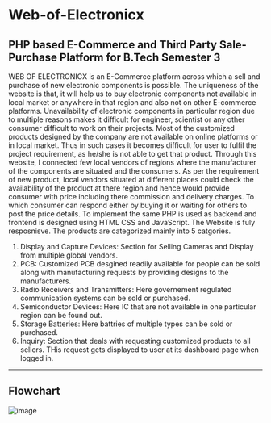 # Web-of-Electronicx
## PHP based E-Commerce and Third Party Sale-Purchase Platform for B.Tech Semester 3
WEB OF ELECTRONICX is an E-Commerce platform across which a sell and purchase of new electronic components is possible. The uniqueness of the website is that, it will help us to buy electronic components not available in local market or anywhere in that region and also not on other E-commerce platforms.
Unavailability of electronic components in particular region due to multiple reasons makes it difficult for engineer, scientist or any other consumer difficult to work on their projects. Most of the customized products designed by the company are not available on online platforms or in local market. Thus in such cases it becomes difficult for user to fulfil the project requirement, as he/she is not able to get that product. 
Through this website, I connected few local vendors of regions where the manufacturer of the components are situated and the consumers. As per the requirement of new product, local vendors situated at different places could check the availability of the product at there region and hence would provide consumer with price including there commission and delivery charges. To which consumer can respond either by buying it or waiting for others to post the price details.
To implement the same PHP is used as backend and frontend is designed using HTML CSS and JavaScript. The Website is fuly resposnisve. The products are categorized mainly into 5 catgories.
1. Display and Capture Devices: Section for Selling Cameras and Display from multiple global vendors.
2. PCB: Customized PCB desgined readily available for people can be sold along with manufacturing requests by providing designs to the manufacturers.
3. Radio Receivers and Transmitters: Here governement regulated communication systems can be sold or purchased.
4. Semiconductor Devices: Here IC that are not available in one particular region can be found out.
5. Storage Batteries: Here battries of multiple types can be sold or purchased.
6. Inquiry: Section that deals with requesting customized products to all sellers. THis request gets displayed to user at its dashboard page when logged in.

- - - -

## Flowchart
![image](https://user-images.githubusercontent.com/81175552/167264329-4ed47fd3-1cd2-4d47-8934-b41de11927f1.png)

